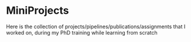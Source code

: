 # MiniProjects
Here is the collection of projects/pipelines/publications/assignments that I worked on, during my PhD training while learning from scratch

